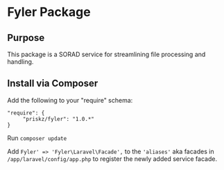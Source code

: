 # Fyler Package

## Purpose

This package is a SORAD service for streamlining file processing and handling.

## Install via Composer

Add the following to your "require" schema:

```
"require": {
     "priskz/fyler": "1.0.*"
}
```

Run ```composer update```

Add ```Fyler' => 'Fyler\Laravel\Facade',``` to the ```'aliases'``` aka facades in ```/app/laravel/config/app.php``` to register the newly added service facade.